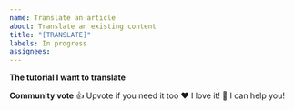 ```yaml
---
name: Translate an article
about: Translate an existing content
title: "[TRANSLATE]"
labels: In progress
assignees:
---
```


**The tutorial I want to translate**
<!--
Hello 👋 Thank you for submitting a topic.

Before you start, please make sure your issue is understandable and reproducible.
To make your issue readable make sure you use valid Markdown syntax.

Please explain clearly which resource you want to translate.
-->

**Community vote**
👍 Upvote if you need it too
❤️ I love it!
🚀 I can help you!
